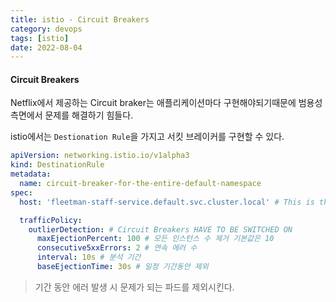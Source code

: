 ```yaml
---
title: istio - Circuit Breakers
category: devops
tags: [istio]
date: 2022-08-04
---
```


#### Circuit Breakers

Netflix에서 제공하는 Circuit braker는 애플리케이션마다 구현해야되기때문에 범용성 측면에서 문제를 해결하기 힘들다.

istio에서는 `Destionation Rule`을 가지고 서킷 브레이커를 구현할 수 있다.

```yaml
apiVersion: networking.istio.io/v1alpha3
kind: DestinationRule
metadata:
  name: circuit-breaker-for-the-entire-default-namespace
spec:
  host: 'fleetman-staff-service.default.svc.cluster.local' # This is the name of the k8s service that we're configuring

  trafficPolicy:
    outlierDetection: # Circuit Breakers HAVE TO BE SWITCHED ON
      maxEjectionPercent: 100 # 모든 인스턴스 수 제거 기본값은 10
      consecutive5xxErrors: 2 # 연속 에러 수
      interval: 10s # 분석 기간
      baseEjectionTime: 30s # 일정 기간동안 제외
```

> 기간 동안 에러 발생 시 문제가 되는 파드를 제외시킨다.
